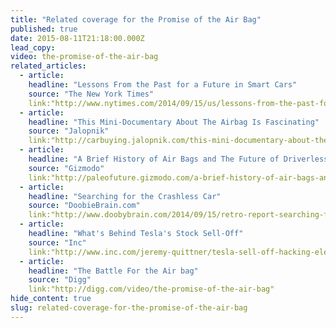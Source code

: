 ```yaml
---
title: "Related coverage for the Promise of the Air Bag"
published: true
date: 2015-08-11T21:18:00.000Z
lead_copy:
video: the-promise-of-the-air-bag
related_articles:
  - article:
    headline: "Lessons From the Past for a Future in Smart Cars"
    source: "The New York Times"
    link:"http://www.nytimes.com/2014/09/15/us/lessons-from-the-past-for-a-future-in-smart-cars.html"
  - article:
    headline: "This Mini-Documentary About The Airbag Is Fascinating"
    source: "Jalopnik"
    link:"http://carbuying.jalopnik.com/this-mini-documentary-about-the-airbag-is-fascinating-1634794904"
  - article:
    headline: "A Brief History of Air Bags and The Future of Driverless Cars"
    source: "Gizmodo"
    link:"http://paleofuture.gizmodo.com/a-brief-history-of-air-bags-and-the-future-of-driverles-1634903213"
  - article:
    headline: "Searching for the Crashless Car"
    source: "DoobieBrain.com"
    link:"http://www.doobybrain.com/2014/09/15/retro-report-searching-for-the-crashless-car/"
  - article:
    headline: "What's Behind Tesla's Stock Sell-Off"
    source: "Inc"
    link:"http://www.inc.com/jeremy-quittner/tesla-sell-off-hacking-electric-cars.html"
  - article:
    headline: "The Battle For the Air bag"
    source: "Digg"
    link:"http://digg.com/video/the-promise-of-the-air-bag"
hide_content: true
slug: related-coverage-for-the-promise-of-the-air-bag
---
```


